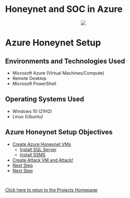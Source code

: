 # Honeynet and SOC in Azure

<p align="center">
<img src="https://i.imgur.com/NNk2ICv.jpg"/>
</p>



<h1>Azure Honeynet Setup</h1>


<h2>Environments and Technologies Used</h2>

- Microsoft Azure (Virtual Machines/Compute)
- Remote Desktop
- Microsoft PowerShell


<h2>Operating Systems Used </h2>

- Windows 10</b> (21H2)
- Linux (Ubuntu)

<h2>Azure Honeynet Setup Objectives</h2>

- [Create Azure Honeynet VMs](https://github.com/BryanEAtherton/Azure-VM-Honeypot-setup/tree/main)
  - [Install SQL Server](https://github.com/BryanEAtherton/Install-SQL-Server/tree/main)
  - [Install SSMS](https://github.com/BryanEAtherton/Install-SSMS)
- [Create Attack VM and Attack!]()
- [Next Step]()
- [Next Step]()

<br />

[Click here to retun to the Projects Homepage](https://github.com/BryanEAtherton)




